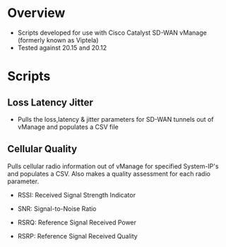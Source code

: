 # Overview
- Scripts developed for use with Cisco Catalyst SD-WAN vManage (formerly known as Viptela)
- Tested against 20.15 and 20.12

# Scripts

## Loss Latency Jitter
- Pulls the loss,latency & jitter parameters for SD-WAN tunnels out of vManage and populates a CSV file

## Cellular Quality
Pulls cellular radio information out of vManage for specified System-IP's and populates a CSV. Also makes a quality assessment for each radio parameter.

- RSSI: Received Signal Strength Indicator
- SNR: Signal-to-Noise Ratio

- RSRQ: Reference Signal Received Power
- RSRP: Reference Signal Received Quality
